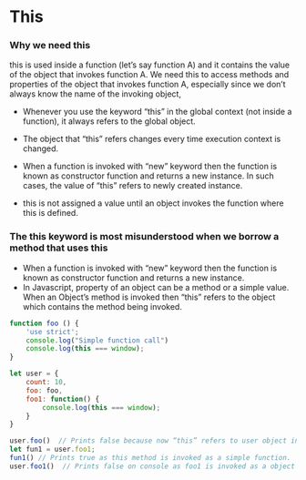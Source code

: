 # This


### Why we need this

this is used inside a function (let’s say function A) and it contains the value of the object that invokes function A. We need this to access methods and properties of the object that invokes function A, especially since we don’t always know the name of the invoking object,



- Whenever you use the keyword “this” in the global context (not inside a function), it always refers to the global object.

- The object that “this” refers changes every time execution context is changed.
- When a function is invoked with “new” keyword then the function is known as constructor function and returns a new instance. In such cases, the value of “this” refers to newly created instance.

- this is not assigned a value until an object invokes the function where this is defined.


### The this keyword is most misunderstood when we borrow a method that uses this


+ When a function is invoked with “new” keyword then the function is known as constructor function and returns a new instance.
+ In Javascript, property of an object can be a method or a simple value. When an Object’s method is invoked then “this” refers to the object which contains the method being invoked.

```js
function foo () {
	'use strict';
	console.log("Simple function call")
	console.log(this === window); 
}

let user = {
	count: 10,
	foo: foo,
	foo1: function() {
		console.log(this === window);
	}
}

user.foo()  // Prints false because now “this” refers to user object instead of global object.
let fun1 = user.foo1;
fun1() // Prints true as this method is invoked as a simple function.
user.foo1()  // Prints false on console as foo1 is invoked as a object’s method```

